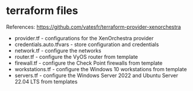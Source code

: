 # terraform files
References: https://github.com/vatesfr/terraform-provider-xenorchestra
- provider.tf - configurations for the XenOrchestra provider
- credentials.auto.tfvars - store configuration and credentials
- network.tf - configure the networks
- router.tf - configure the VyOS router from template
- firewall.tf - configure the Check Point firewalls from template
- workstations.tf - configure the Windows 10 workstations from template
- servers.tf - configure the Windows Server 2022 and Ubuntu Server 22.04 LTS from templates
